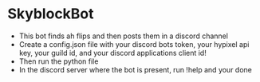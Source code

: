# SkyblockBot

- This bot finds ah flips and then posts them in a discord channel
- Create a config.json file with your discord bots token, your hypixel api key, your guild id, and your discord applications client id!
- Then run the python file
- In the discord server where the bot is present, run !help and your done

